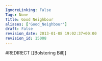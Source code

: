 ```yaml
---
IgnoreLinking: False
Tags: None
Title: Good Neighbour
aliases: ['Good_Neighbour']
draft: False
revision_date: 2013-01-08 19:02:37+00:00
revision_id: 15008
---
```


#REDIRECT [[Bolstering Bill]]
